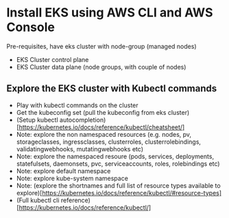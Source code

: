 # Install EKS using AWS CLI and AWS Console
Pre-requisites, have eks cluster with node-group (managed nodes)
- EKS Cluster control plane
- EKS Cluster data plane (node groups, with couple of nodes)

## Explore the EKS cluster with Kubectl commands
- Play with kubectl commands on the cluster
- Get the kubeconfig set (pull the kubeconfig from eks cluster)
- (Setup kubectl autocompletion)[https://kubernetes.io/docs/reference/kubectl/cheatsheet/]
- Note: explore the non namespaced resources (e.g. nodes, pv, storageclasses, ingressclasses, clusterroles, clusterrolebindings, validatingwebhooks, mutatingwebhooks etc)
- Note: explore the namespaced resoure (pods, services, deployments, statefulsets, daemonsets, pvc, serviceaccounts, roles, rolebindings etc)
- Note: explore default namespace
- Note: explore kube-system namespace
- Note: (explore the shortnames and full list of resource types available to explore)[https://kubernetes.io/docs/reference/kubectl/#resource-types]
- (Full kubectl cli reference)[https://kubernetes.io/docs/reference/kubectl/]